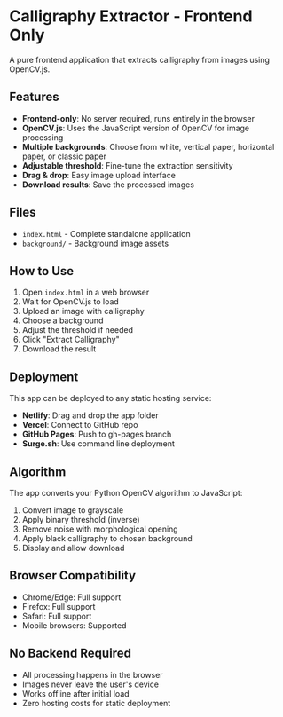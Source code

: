 # Calligraphy Extractor - Frontend Only

A pure frontend application that extracts calligraphy from images using OpenCV.js.

## Features

- **Frontend-only**: No server required, runs entirely in the browser
- **OpenCV.js**: Uses the JavaScript version of OpenCV for image processing
- **Multiple backgrounds**: Choose from white, vertical paper, horizontal paper, or classic paper
- **Adjustable threshold**: Fine-tune the extraction sensitivity
- **Drag & drop**: Easy image upload interface
- **Download results**: Save the processed images

## Files

- `index.html` - Complete standalone application
- `background/` - Background image assets

## How to Use

1. Open `index.html` in a web browser
2. Wait for OpenCV.js to load
3. Upload an image with calligraphy
4. Choose a background
5. Adjust the threshold if needed
6. Click "Extract Calligraphy"
7. Download the result

## Deployment

This app can be deployed to any static hosting service:

- **Netlify**: Drag and drop the app folder
- **Vercel**: Connect to GitHub repo
- **GitHub Pages**: Push to gh-pages branch
- **Surge.sh**: Use command line deployment

## Algorithm

The app converts your Python OpenCV algorithm to JavaScript:

1. Convert image to grayscale
2. Apply binary threshold (inverse)
3. Remove noise with morphological opening
4. Apply black calligraphy to chosen background
5. Display and allow download

## Browser Compatibility

- Chrome/Edge: Full support
- Firefox: Full support
- Safari: Full support
- Mobile browsers: Supported

## No Backend Required

- All processing happens in the browser
- Images never leave the user's device
- Works offline after initial load
- Zero hosting costs for static deployment
